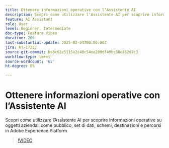 ```yaml
---
title: Ottenere informazioni operative con l’Assistente AI
description: Scopri come utilizzare l’Assistente AI per scoprire informazioni operative su oggetti aziendali come pubblico, set di dati, schemi, destinazioni e percorsi in Adobe Experience Platform
feature: AI Assistant
role: User
level: Beginner, Intermediate
doc-type: Feature Video
duration: 266
last-substantial-update: 2025-02-04T00:00:00Z
jira: KT-17252
source-git-commit: bc8c62e5115a2c40c54ee200df49bc88e852d7c3
workflow-type: tm+mt
source-wordcount: '62'
ht-degree: 0%

---
```



# Ottenere informazioni operative con l’Assistente AI

Scopri come utilizzare l’Assistente AI per scoprire informazioni operative su oggetti aziendali come pubblico, set di dati, schemi, destinazioni e percorsi in Adobe Experience Platform

>[!VIDEO](https://video.tv.adobe.com/v/3444031/?learn=on&enablevpops)
